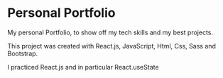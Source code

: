 # Personal Portfolio

My personal Portfolio, to show off my tech skills and my best projects.

This project was created with React.js, JavaScript, Html, Css, Sass and Bootstrap.

I practiced React.js and in particular React.useState
